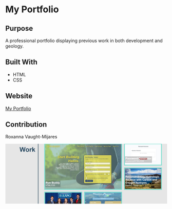 # My Portfolio

## Purpose
A professional portfolio displaying previous work in both development and geology. 

## Built With 
* HTML
* CSS

## Website 
[My Portfolio](https://roxyvaught.github.io/)

## Contribution
Roxanna Vaught-Mijares

<img src="assets\images\draft.JPG" alt=screenshot of site />
